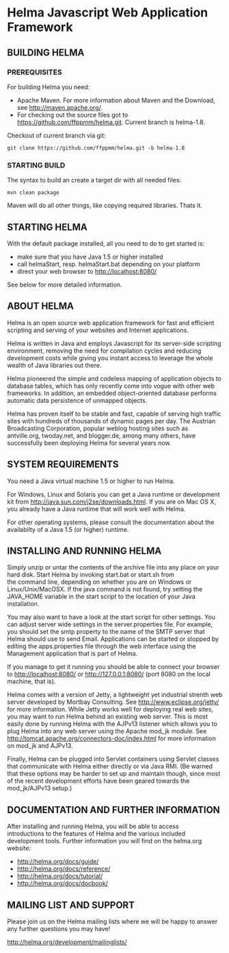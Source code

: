 Helma Javascript Web Application Framework
==========================================

BUILDING HELMA
--------------
### PREREQUISITES ###

For building Helma you need:
 * Apache Maven. For more information about Maven and the Download, see <http://maven.apache.org/>.
 * For checking out the source files got to <https://github.com/ffppmm/helma.git>. Current branch is helma-1.8.

Checkout of current branch via git:

    git clone https://github.com/ffppmm/helma.git -b helma-1.8

### STARTING BUILD ###

The syntax to build an create a target dir with all needed files:

    mvn clean package

Maven will do all other things, like copying required libraries. Thats it.

STARTING HELMA
--------------
With the default package installed, all you need to do to get 
started is:
 * make sure that you have Java 1.5 or higher installed
 * call helmaStart, resp. helmaStart.bat depending on your platform
 * direct your web browser to <http://localhost:8080/>

See below for more detailed information.

ABOUT HELMA
-----------

Helma is an open source web application framework for fast 
and efficient scripting and serving of your websites and 
Internet applications.

Helma is written in Java and employs Javascript for its server-side 
scripting environment, removing the need for compilation cycles and 
reducing development costs while giving you instant access to leverage 
the whole wealth of Java libraries out there.

Helma pioneered the simple and codeless mapping of application objects 
to database tables, which has only recently come into vogue with other 
web frameworks. In addition, an embedded object-oriented database 
performs automatic data persistence of unmapped objects.

Helma has proven itself to be stable and fast, capable of serving high 
traffic sites with hundreds of thousands of dynamic pages per day. The 
Austrian Broadcasting Corporation, popular weblog hosting sites such 
as antville.org, twoday.net, and blogger.de, among many others, have 
successfully been deploying Helma for several years now.

SYSTEM REQUIREMENTS
-------------------

You need a Java virtual machine 1.5 or higher to run Helma.

For Windows, Linux and Solaris you can get a Java runtime or development 
kit from <http://java.sun.com/j2se/downloads.html>. If you are on Mac OS X, 
you already have a Java runtime that will work well with Helma.

For other operating systems, please consult the documentation about the 
availabilty of a Java 1.5 (or higher) runtime.

INSTALLING AND RUNNING HELMA
----------------------------

Simply unzip or untar the contents of the archive file into any place 
on your hard disk. Start Helma by invoking start.bat or start.sh from  
the command line, depending on whether you are on Windows or 
Linux/Unix/MacOSX. If the java command is not found, try setting the
JAVA_HOME variable in the start script to the location of your Java
installation. 

You may also want to have a look at the start script for other settings.
You can adjust server wide settings in the server.properties file. For
example, you should set the smtp property to the name of the SMTP server
that Helma should use to send Email. Applications can be started or
stopped by editing the apps.properties file through the web interface
using the Management application that is part of Helma.

If you manage to get it running you should be able to connect your
browser to <http://localhost:8080/> or <http://127.0.0.1:8080/> 
(port 8080 on the local machine, that is).

Helma comes with a version of Jetty, a lightweight yet industrial strenth
web server developed by Mortbay Consulting. See <http://www.eclipse.org/jetty/>
for more information. While Jetty works well for deploying real web sites,
you may want to run Helma behind an existing web server. This is most
easily done by running Helma with the AJPv13 listener which allows you to
plug Helma into any web server using the Apache mod_jk module. See
<http://tomcat.apache.org/connectors-doc/index.html> for more 
information on mod_jk and AJPv13.

Finally, Helma can be plugged into Servlet containers using Servlet
classes that communicate with Helma either directly or via Java RMI.
(Be warned that these options may be harder to set up and maintain though,
since most of the recent development efforts have been geared towards the
mod_jk/AJPv13 setup.)

DOCUMENTATION AND FURTHER INFORMATION
-------------------------------------

After installing and running Helma, you will be able to access  
introductions to the features of Helma and the various included 
development tools. Further information you will find on the helma.org 
website:

 * <http://helma.org/docs/guide/>
 * <http://helma.org/docs/reference/>
 * <http://helma.org/docs/tutorial/>
 * <http://helma.org/docs/docbook/>


MAILING LIST AND SUPPORT
------------------------

Please join us on the Helma mailing lists where we will be happy to 
answer any further questions you may have!

<http://helma.org/development/mailinglists/>
